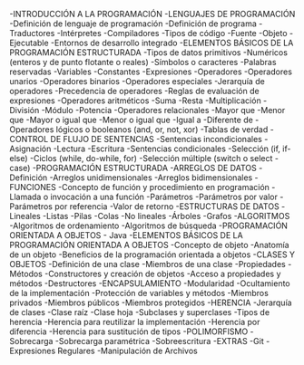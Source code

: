 -INTRODUCCIÓN A LA PROGRAMACIÓN
	-LENGUAJES DE PROGRAMACIÓN
		-Definición de lenguaje de programación
		-Definición de programa
		-Traductores
			-Intérpretes
			-Compiladores
		-Tipos de código
			-Fuente
			-Objeto
			-Ejecutable
		-Entornos de desarrollo integrado
	-ELEMENTOS BÁSICOS DE LA PROGRAMACIÓN ESTRUCTURADA
		-Tipos de datos primitivos
			-Numéricos (enteros y de punto flotante o reales)
			-Símbolos o caracteres
		-Palabras reservadas
		-Variables
		-Constantes
		-Expresiones
			-Operadores
				-Operadores unarios
				-Operadores binarios
				-Operadores especiales
		-Jerarquía de operadores
			-Precedencia de operadores
			-Reglas de evaluación de expresiones
		-Operadores aritméticos
			-Suma
			-Resta
			-Multiplicación
			-División
			-Módulo
			-Potencia
		-Operadores relacionales
			-Mayor que
			-Menor que
			-Mayor o igual que
			-Menor o igual que
			-Igual a
			-Diferente de
		-Operadores lógicos o booleanos (and, or, not, xor)
			-Tablas de verdad
	-CONTROL DE FLUJO DE SENTENCIAS
		-Sentencias incondicionales
			-Asignación
			-Lectura
			-Escritura
		-Sentencias condicionales
			-Selección (if, if-else)
			-Ciclos (while, do-while, for)
			-Selección múltiple (switch o select - case)
-PROGRAMACIÓN ESTRUCTURADA
	-ARREGLOS DE DATOS
		-Definición
		-Arreglos unidimensionales
		-Arreglos bidimensionales
	-FUNCIONES
		-Concepto de función y procedimiento en programación
		-Llamada o invocación a una función
		-Parámetros
			-Parámetros por valor
			-Parámetros por referencia
		-Valor de retorno
	-ESTRUCTURAS DE DATOS
		-Lineales
			-Listas
			-Pilas
			-Colas
		-No lineales
			-Árboles
			-Grafos
	-ALGORITMOS
		-Algoritmos de ordenamiento
		-Algoritmos de búsqueda
-PROGRAMACIÓN ORIENTADA A OBJETOS - Java
	-ELEMENTOS BÁSICOS DE LA PROGRAMACIÓN ORIENTADA A OBJETOS
		-Concepto de objeto
		-Anatomía de un objeto
		-Beneficios de la programación orientada a objetos
	-CLASES Y OBJETOS
		-Definición de una clase
		-Miembros de una clase
			-Propiedades
				-Métodos
				-Constructores y creación de objetos
				-Acceso a propiedades y métodos
				-Destructores
	-ENCAPSULAMIENTO
		-Modularidad
		-Ocultamiento de la implementación
		-Protección de variables y métodos
			-Miembros privados
			-Miembros públicos
			-Miembros protegidos
	-HERENCIA
		-Jerarquía de clases
			-Clase raíz
			-Clase hoja
			-Subclases y superclases
		-Tipos de herencia
			-Herencia para reutilizar la implementación
			-Herencia por diferencia
			-Herencia para sustitución de tipos
	-POLIMORFISMO
		-Sobrecarga
		-Sobrecarga paramétrica
		-Sobreescritura
-EXTRAS
	-Git
	-Expresiones Regulares
	-Manipulación de Archivos
